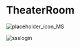 # TheaterRoom


![placeholder_icon_MS](`https://github.com/sc0ttferren/scottstheatres/assets/100329425/71bee8b1-cbb4-4da7-9378-21730d6f6fc6`)
  
![ssslogin](https://github.com/sc0ttferren/scottstheatres/assets/100329425/bdf789f9-a220-4213-9b3a-d57b2633c775)
